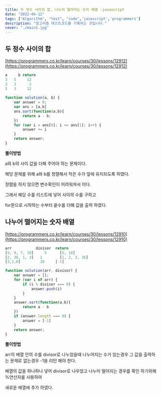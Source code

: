 ```yaml
---
title: 두 정수 사이의 합, 나누어 떨어지는 숫자 배열 -javascript
date: "2022-04-12"
tags: ["Algorithm", "test", "code",'javascript','programmers']
description: "알고리즘 테스트코드를 기록하는 곳입니다."
cover: "./main1.jpg"
---
```


## 두 정수 사이의 합

[https://programmers.co.kr/learn/courses/30/lessons/12912](https://programmers.co.kr/learn/courses/30/lessons/12912)

```javascript
a	  b return
3 	5  	  12
3 	3	   3
5 	3 	  12
 
function solution(a, b) {
    var answer = 0;
    var ans = [a,b]
    ans.sort(function(a,b){
        return a - b;
    })
    for (var i = ans[0]; i <= ans[1]; i++) {
        answer += i
    }
    return answer;
}
```

**풀이방법**

a와 b의 사이 값을 더해 주어야 하는 문제이다.

해당 문제를 위해 a와 b를 정렬해서 작은 수가 앞에 유지되도록 하였다.

정렬을 하지 않으면 변수확인이 어려워져서 이다.

그래서 해당 수를 리스트에 넣어 사이의 수를 구하고

for문으로 시작하는 수부터 끝수를 더해 값을 출력 하였다.



## 나누어 떨어지는 숫자 배열

[https://programmers.co.kr/learn/courses/30/lessons/12910](https://programmers.co.kr/learn/courses/30/lessons/12910)

```javascript
arr	          divisor  return
[5, 9, 7, 10]	  5	     [5, 10]
[2, 36, 1, 3] 	1	     [1, 2, 3, 36]
[3,2,6]	        10	   [-1]

function solution(arr, divisor) {
    var answer = [];
    for (var i of arr) {
        if (i % divisor === 0) {
            answer.push(i)
        }
    }
    answer.sort(function(a,b){
        return a - b
    })
    if (answer.length === 0) {
        answer = [-1]
    }
    return answer;
}
```

**풀이방법**

arr의 배열 안의 수를 divisor로 나누었을때 나누어지는 수가 있는경우 그 값을 출력하는 문제로 없는경우 -1을 리턴 해야 한다.

배열의 값을 하나하나 넣어 divisor로 나우었고 나누어 떨어지는 경우를 확인 하기위해 %연산자를 사용하여

새로운 배열에 추가 하였다.